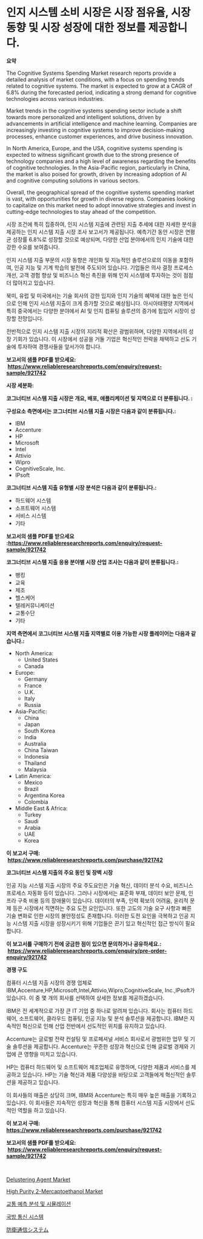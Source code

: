 <p><h1>인지 시스템 소비 시장은 시장 점유율, 시장 동향 및 시장 성장에 대한 정보를 제공합니다.</h1></p><p><strong>요약</strong></p>
<p><p>The Cognitive Systems Spending Market research reports provide a detailed analysis of market conditions, with a focus on spending trends related to cognitive systems. The market is expected to grow at a CAGR of 6.8% during the forecasted period, indicating a strong demand for cognitive technologies across various industries.</p><p>Market trends in the cognitive systems spending sector include a shift towards more personalized and intelligent solutions, driven by advancements in artificial intelligence and machine learning. Companies are increasingly investing in cognitive systems to improve decision-making processes, enhance customer experiences, and drive business innovation.</p><p>In North America, Europe, and the USA, cognitive systems spending is expected to witness significant growth due to the strong presence of technology companies and a high level of awareness regarding the benefits of cognitive technologies. In the Asia-Pacific region, particularly in China, the market is also poised for growth, driven by increasing adoption of AI and cognitive computing solutions in various sectors.</p><p>Overall, the geographical spread of the cognitive systems spending market is vast, with opportunities for growth in diverse regions. Companies looking to capitalize on this market need to adopt innovative strategies and invest in cutting-edge technologies to stay ahead of the competition.</p><p>시장 조건에 특히 집중하여, 인지 시스템 지출에 관련된 지출 추세에 대한 자세한 분석을 제공하는 인지 시스템 지출 시장 조사 보고서가 제공됩니다. 예측기간 동안 시장은 연평균 성장률 6.8%로 성장할 것으로 예상되며, 다양한 산업 분야에서의 인지 기술에 대한 강한 수요를 보여줍니다.</p><p>인지 시스템 지출 부문의 시장 동향은 개인화 및 지능적인 솔루션으로의 이동을 포함하여, 인공 지능 및 기계 학습의 발전에 주도되어 있습니다. 기업들은 의사 결정 프로세스 개선, 고객 경험 향상 및 비즈니스 혁신 촉진을 위해 인지 시스템에 투자하는 것이 점점 더 많아지고 있습니다.</p><p>북미, 유럽 및 미국에서는 기술 회사의 강한 입지와 인지 기술의 혜택에 대한 높은 인식으로 인해 인지 시스템 지출이 크게 증가할 것으로 예상됩니다. 아시아태평양 지역에서 특히 중국에서는 다양한 분야에서 AI 및 인지 컴퓨팅 솔루션의 증가에 힘입어 시장이 성장할 전망입니다.</p><p>전반적으로 인지 시스템 지출 시장의 지리적 확산은 광범위하며, 다양한 지역에서의 성장 기회가 있습니다. 이 시장에서 성공을 거둘 기업은 혁신적인 전략을 채택하고 선도 기술에 투자하여 경쟁사들을 앞서가야 합니다.</p></p>
<p><strong>보고서의 샘플 PDF를 받으세요: &nbsp;<a href="https://www.reliableresearchreports.com/enquiry/request-sample/921742">https://www.reliableresearchreports.com/enquiry/request-sample/921742</a></strong></p>
<p><strong>시장 세분화:</strong></p>
<p><strong> 코그너티브 시스템 지출 시장은 개요, 배포, 애플리케이션 및 지역으로 더 분류됩니다. :</strong></p>
<p><strong>구성요소 측면에서는 코그너티브 시스템 지출 시장은 다음과 같이 분류됩니다.:</strong></p>
<p><ul><li>IBM</li><li>Accenture</li><li>HP</li><li>Microsoft</li><li>Intel</li><li>Attivio</li><li>Wipro</li><li>CognitiveScale, Inc.</li><li>IPsoft</li></ul></p>
<p><strong> 코그너티브 시스템 지출 유형별 시장 분석은 다음과 같이 분류됩니다.:</strong></p>
<p><ul><li>하드웨어 시스템</li><li>소프트웨어 시스템</li><li>서비스 시스템</li><li>기타</li></ul></p>
<p><strong>보고서의 샘플 PDF를 받으세요 :<a href="https://www.reliableresearchreports.com/enquiry/request-sample/921742">https://www.reliableresearchreports.com/enquiry/request-sample/921742</a></strong></p>
<p><strong> 코그너티브 시스템 지출 응용 분야별 시장 산업 조사는 다음과 같이 분류됩니다.:</strong></p>
<p><ul><li>뱅킹</li><li>교육</li><li>제조</li><li>헬스케어</li><li>텔레커뮤니케이션</li><li>교통수단</li><li>기타</li></ul></p>
<p><strong>지역 측면에서 코그너티브 시스템 지출 지역별로 이용 가능한 시장 플레이어는 다음과 같습니다.:</strong></p>
<p><ul>
    <li>
        North America:
        <ul>
            <li>United States</li>
            <li>Canada</li>
        </ul>
    </li>
    <li>
        Europe:
        <ul>
            <li>Germany</li>
            <li>France</li>
            <li>U.K.</li>
            <li>Italy</li>
            <li>Russia</li>
        </ul>
    </li>
    <li>
        Asia-Pacific:
        <ul>
            <li>China</li>
            <li>Japan</li>
            <li>South Korea</li>
            <li>India</li>
            <li>Australia</li>
            <li>China Taiwan</li>
            <li>Indonesia</li>
            <li>Thailand</li>
            <li>Malaysia</li>
        </ul>
    </li>
    <li>
        Latin America:
        <ul>
            <li>Mexico</li>
            <li>Brazil</li>
            <li>Argentina Korea</li>
            <li>Colombia</li>
        </ul>
    </li>
    <li>
        Middle East & Africa:
        <ul>
            <li>Turkey</li>
            <li>Saudi</li>
            <li>Arabia</li>
            <li>UAE</li>
            <li>Korea</li>
        </ul>
    </li>
    </ul></p>
<p><strong>이 보고서 구매: &nbsp;<a href="https://www.reliableresearchreports.com/purchase/921742">https://www.reliableresearchreports.com/purchase/921742</a></strong></p>
<p><strong>코그너티브 시스템 지출의 주요 동인 및 장벽 시장</strong></p>
<p><p>인공 지능 시스템 지출 시장의 주요 주도요인은 기술 혁신, 데이터 분석 수요, 비즈니스 프로세스 자동화 등이 있습니다. 그러나 시장에서는 표준화 부재, 데이터 보안 문제, 인프라 구축 비용 등의 장애물이 있습니다. 데이터의 부족, 인력 확보의 어려움, 윤리적 문제 등은 시장에서 직면하는 주요 도전 요인입니다. 또한 고도의 기술 요구 사항과 빠른 기술 변화로 인한 시장의 불안정성도 존재합니다. 이러한 도전 요인을 극복하고 인공 지능 시스템 지출 시장을 성장시키기 위해 기업들은 끈기 있고 혁신적인 접근 방식이 필요합니다.</p></p>
<p><strong>이 보고서를 구매하기 전에 궁금한 점이 있으면 문의하거나 공유하세요.: &nbsp;<a href="https://www.reliableresearchreports.com/enquiry/pre-order-enquiry/921742">https://www.reliableresearchreports.com/enquiry/pre-order-enquiry/921742</a></strong></p>
<p><strong>경쟁 구도</strong></p>
<p><p>컴퓨터 시스템 지출 시장의 경쟁 업체로 IBM,Accenture,HP,Microsoft,Intel,Attivio,Wipro,CognitiveScale, Inc.,IPsoft가 있습니다. 이 중 몇 개의 회사를 선택하여 상세한 정보를 제공하겠습니다.</p><p>IBM은 전 세계적으로 가장 큰 IT 기업 중 하나로 알려져 있습니다. 회사는 컴퓨터 하드웨어, 소프트웨어, 클라우드 컴퓨팅, 인공 지능 및 분석 솔루션을 제공합니다. IBM은 지속적인 혁신으로 인해 산업 전반에서 선도적인 위치를 유지하고 있습니다.</p><p>Accenture는 글로벌 전략 컨설팅 및 프로페셔널 서비스 회사로서 광범위한 업무 및 기술 솔루션을 제공합니다. Accenture는 꾸준한 성장과 혁신으로 인해 글로벌 경제와 기업에 큰 영향을 미치고 있습니다.</p><p>HP는 컴퓨터 하드웨어 및 소프트웨어 제조업체로 유명하며, 다양한 제품과 서비스를 제공하고 있습니다. HP는 기술 혁신과 제품 다양성을 바탕으로 고객들에게 혁신적인 솔루션을 제공하고 있습니다.</p><p>이 회사들의 매출은 상당히 크며, IBM와 Accenture는 특히 매우 높은 매출을 기록하고 있습니다. 이 회사들은 지속적인 성장과 혁신을 통해 컴퓨터 시스템 지출 시장에서 선도적인 역할을 하고 있습니다.</p></p>
<p><strong>이 보고서 구매: &nbsp; <a href="https://www.reliableresearchreports.com/purchase/921742">https://www.reliableresearchreports.com/purchase/921742</a></strong></p>
<p><strong>보고서의 샘플 PDF를 받으세요: &nbsp;<a href="https://www.reliableresearchreports.com/enquiry/request-sample/921742">https://www.reliableresearchreports.com/enquiry/request-sample/921742</a></strong><strong></strong></p>
<p>&nbsp;</p>
<p><p><a href="https://github.com/Sherrillcrooksxa8i18ucf2m/Market-Research-Report-List-1/blob/main/delustering-agent-market.md">Delustering Agent Market</a></p><p><a href="https://issuu.com/reportprime-2/docs/high-purity-2-mercaptoethanol-market-size-2030.ppt">High Purity 2-Mercaptoethanol Market</a></p><p><a href="https://github.com/sougarounis/Market-Research-Report-List-2/blob/main/3501215182294.md">교통 예측 분석 및 시뮬레이션</a></p><p><a href="https://github.com/laholand/Market-Research-Report-List-2/blob/main/9304766182293.md">국방 통신 시스템</a></p><p><a href="https://github.com/lababdou/Market-Research-Report-List-2/blob/main/6764097182298.md">防衛通信システム</a></p></p>